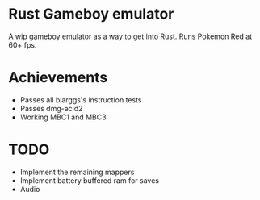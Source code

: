 # Rust Gameboy emulator
A wip gameboy emulator as a way to get into Rust. Runs Pokemon Red at 60+ fps.

# Achievements
- Passes all blarggs's instruction tests
- Passes dmg-acid2
- Working MBC1 and MBC3

# TODO
- Implement the remaining mappers
- Implement battery buffered ram for saves
- Audio
